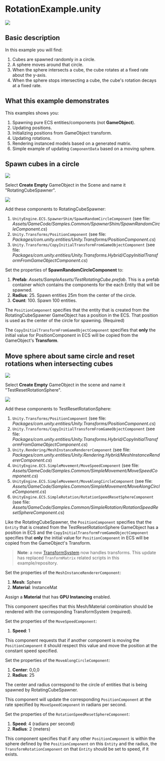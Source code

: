 # RotationExample.unity

![](https://media.giphy.com/media/3o7WIPjJUcuIEze5Ww/giphy.gif)

## Basic description

In this example you will find:

1. Cubes are spawned randomly in a circle.
2. A sphere moves around that circle.
3. When the sphere intersects a cube, the cube rotates at a fixed rate about the y-axis.
4. When the sphere stops intersecting a cube, the cube's rotation decays at a fixed rate.

## What this example demonstrates

This examples shows you:

1. Spawning pure ECS entities/components (not __GameObject__).
2. Updating positions.
3. Initializing positions from GameObject transform.
3. Updating rotations.
4. Rendering instanced models based on a generated matrix.
5. Simple example of updating `ComponentData` based on a moving sphere.

## Spawn cubes in a circle

![](https://i.imgur.com/xGoyVjL.png)

Select __Create Empty__ GameObject in the Scene and name it "RotatingCubeSpawner".

![](https://i.imgur.com/GlQ7sMB.png)

Add these components to RotatingCubeSpawner:

1. `UnityEngine.ECS.SpawnerShim/SpawnRandomCircleComponent` (see file: _Assets/GameCode/Samples.Common/SpawnerShim/SpawnRandomCircleComponent.cs_)
2. `Unity.Transforms/PositionComponent` (see file: _Packages/com.unity.entities/Unity.Transforms/PositionComponent.cs_)
3. `Unity.Transforms/CopyInitialTransformFromGameObjectComponent` (see file: _Packages/com.unity.entities/Unity.Transforms.Hybrid/CopyInitialTransformFromGameObjectComponent.cs_)

Set the properties of __SpawnRandomCircleComponent__ to:

1. __Prefab__: _Assets/SampleAssets/TestRotatingCube.prefab_.
This is a prefab container which contains the components for the each Entity that will be spawned. 
2. __Radius__: 25. 
Spawn entities 25m from the center of the circle.
3. __Count__: 100.
Spawn 100 entities.

The `PositionComponent` specifies that the entity that is created from the RotatingCubeSpawner GameObject has a position in the ECS. That position is used as the center of the circle for spawning. (Required)

The `CopyInitialTransformFromGameObjectComponent` specifies that **only** the initial value for PositionComponent in ECS will be copied from the GameObject's __Transform__. 

## Move sphere about same circle and reset rotations when intersecting cubes

![](https://i.imgur.com/GyBUpSo.png)

Select __Create Empty__ GameObject in the scene and name it "TestResetRotationSphere".

![](https://i.imgur.com/7WmSLyN.png)

Add these components to TestResetRotationSphere:

1. `Unity.Transforms/PositionComponent` (see file: _Packages/com.unity.entities/Unity.Transforms/PositionComponent.cs_)
2. `Unity.Transforms/CopyInitialTransformFromGameObjectComponent` (see file: _Packages/com.unity.entities/Unity.Transforms.Hybrid/CopyInitialTransformFromGameObjectComponent.cs_)
3. `Unity.Rendering/MeshInstanceRendererComponent` (see file: _Packages/com.unity.entities/Unity.Rendering.Hybrid/MeshInstanceRendererComponent.cs_)
4. `UnityEngine.ECS.SimpleMovement/MoveSpeedComponent` (see file: _Assets/GameCode/Samples.Common/SimpleMovement/MoveSpeedComponent.cs_)
5. `UnityEngine.ECS.SimpleMovement/MoveAlongCircleComponent` (see file: _Assets/GameCode/Samples.Common/SimpleMovement/MoveAlongCircleComponent.cs_)
6. `UnityEngine.ECS.SimpleRotation/RotationSpeedResetSphereComponent` (see file: _Assets/GameCode/Samples.Common/SimpleRotation/RotationSpeedResetSphereComponent.cs_)

Like the RotatingCubeSpawner, the `PositionComponent` specifies that the `Entity` that is created from the TestResetRotationSphere GameObject has a position in ECS and the `CopyInitialTransformFromGameObjectComponent` specifies that **only** the initial value for `PositionComponent` in ECS will be copied from the GameObject's Transform. 

> **Note**: a new [TransformSystem](../reference/transform_system.md) now handles transforms. This update has replaced `TranformMatrix` related scripts in this example/repository.

Set the properties of the `MeshInstanceRendererComponent`:

1. __Mesh__: Sphere
2. __Material__: InstanceMat

Assign a __Material__ that has __GPU Instancing__ enabled.

This component specifies that this Mesh/Material combination should be rendered with the corresponding TransformSystem (required).

Set the properties of the `MoveSpeedComponent`:

1. __Speed__: 1

This component requests that if another component is moving the `PositionComponent` it should respect this value and move the position at the constant speed specified.

Set the properties of the `MoveAlongCircleComponent`:

1. __Center__: 0,0,0
2. __Radius__: 25

The center and radius correspond to the circle of entities that is being spawned by RotatingCubeSpawner.

This component will update the corresponding `PositionComponent` at the rate specified by `MoveSpeedComponent` in radians per second.

Set the properties of the `RotationSpeedResetSphereComponent`:

1. __Speed__: 4 (radians per second)
2. __Radius__: 2 (meters)

This component specifies that if any other `PositionComponent` is within the sphere defined by the `PositionComponent` on this `Entity` and the radius, the `TransformRotationComponent` on that `Entity` should be set to speed, if it exists.

